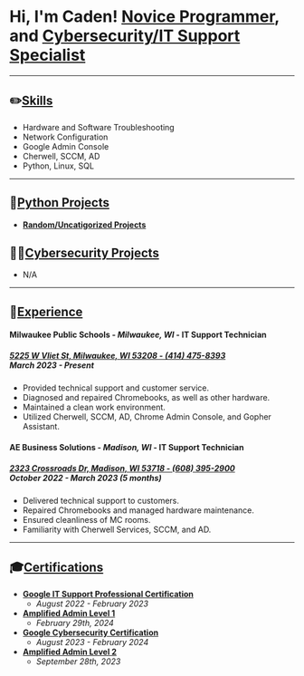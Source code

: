 Hi, I'm Caden!
[Novice Programmer](https://github.com/porkknox), and [Cybersecurity/IT Support Specialist](https://www.linkedin.com/in/caden-williamson)
================================================================

---

## ✏️<u>Skills</u>
  - Hardware and Software Troubleshooting
  - Network Configuration
  - Google Admin Console
  - Cherwell, SCCM, AD
  - Python, Linux, SQL

---

## 🐍<u>Python Projects</u>
- **[Random/Uncatigorized Projects](https://github.com/porkknox/hello-world)**

## 👨‍💻<u>Cybersecurity Projects</u>
- N/A

---

## 🏢<u>Experience</u>

#### Milwaukee Public Schools - *Milwaukee, WI* - IT Support Technician
##### [5225 W Vliet St, Milwaukee, WI 53208 - (414) 475-8393](https://shorturl.at/gRZLN) <br/> March 2023 - Present
  - Provided technical support and customer service.
  - Diagnosed and repaired Chromebooks, as well as other hardware.
  - Maintained a clean work environment.
  - Utilized Cherwell, SCCM, AD, Chrome Admin Console, and Gopher Assistant.

#### AE Business Solutions - *Madison, WI* - IT Support Technician
##### [2323 Crossroads Dr, Madison, WI 53718 - (608) 395-2900](https://shorturl.at/g0YXI) <br/> October 2022 - March 2023 (5 months)
  - Delivered technical support to customers.
  - Repaired Chromebooks and managed hardware maintenance.
  - Ensured cleanliness of MC rooms.
  - Familiarity with Cherwell Services, SCCM, and AD.

---

## 🎓<u>Certifications</u>

  - **[Google IT Support Professional Certification](https://coursera.org/share/6da63dddb107e55eb2dee80dc6a10677)**
    - *August 2022 - February 2023*
  - **[Amplified Admin Level 1](https://www.credential.net/2044467b-d3da-4fd7-9f4a-8943f10c9425)**
    - *February 29th, 2024*
  - **[Google Cybersecurity Certification](https://coursera.org/share/6b7de2b649cd3d3210c5e8e83cd4a660)**
    - *August 2023 - February 2024*
  - **[Amplified Admin Level 2](https://amplifiedit.docebosaas.com/learn)**
    - *September 28th, 2023*